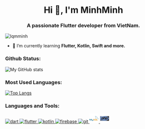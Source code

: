 <h1 align="center">Hi 👋, I'm MinhMinh</h1>
<h3 align="center">A passionate Flutter developer from VietNam.</h3>

<p align="left"> <img src="https://komarev.com/ghpvc/?username=lqmminh&label=Profile%20views&color=lightgrey&style=flat" alt="lqmminh" /> </p>

- 🌱 I’m currently learning **Flutter, Kotlin, Swift and more.**

<h3 align="left">Github Status:</h3>

![My GitHub stats](https://github-readme-stats.vercel.app/api?username=lqmminh&show_icons=true&hide_border=true&hide_title=true&include_all_commits=true&theme=vue)

<h3 align="left">Most Used Languages:</h3>

[![Top Langs](https://github-readme-stats.vercel.app/api/top-langs/?username=lqmminh&hide=html,css&hide_border=true&hide_title=true&langs_count=8&theme=vue&layout=compact)](https://github.com/lqmminh)

<h3 align="left">Languages and Tools:</h3>
<a href="https://dart.dev" target="_blank"> <img src="https://www.vectorlogo.zone/logos/dartlang/dartlang-icon.svg" alt="dart" width="30" height="30"/> </a>
<a href="https://flutter.dev" target="_blank"> <img src="https://www.vectorlogo.zone/logos/flutterio/flutterio-icon.svg" alt="flutter" width="30" height="30"/> </a>
<a href="https://kotlinlang.org" target="_blank"> <img src="https://www.vectorlogo.zone/logos/kotlinlang/kotlinlang-icon.svg" alt="kotlin" width="30" height="30"/> </a>
<a href="https://firebase.google.com/" target="_blank"> <img src="https://www.vectorlogo.zone/logos/firebase/firebase-icon.svg" alt="firebase" width="30" height="30"/> </a>
<a href="https://git-scm.com/" target="_blank"> <img src="https://www.vectorlogo.zone/logos/git-scm/git-scm-icon.svg" alt="git" width="30" height="30"/> </a>
<a href="https://www.mysql.com/" target="_blank"> <img src="https://raw.githubusercontent.com/devicons/devicon/master/icons/mysql/mysql-original-wordmark.svg" alt="mysql" width="30" height="30"/> </a>
<a href="https://www.php.net" target="_blank"> <img src="https://raw.githubusercontent.com/devicons/devicon/master/icons/php/php-original.svg" alt="php" width="30" height="30"/> </a>
</p>
